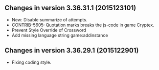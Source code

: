 Changes in version 3.36.31.1 (2015123101)
------------------------------------------------------------------
- New: Disable summarize of attempts.
- CONTRIB-5605: Quotation marks breaks the js-code in game Cryptex.
- Prevent Style Override of Crossword
- Add missing language string game:addinstance

Changes in version 3.36.29.1 (2015122901)
------------------------------------------------------------------
- Fixing coding style.
